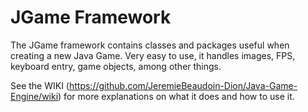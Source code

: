 # JGame Framework
The JGame framework contains classes and packages useful when creating a new Java Game. Very easy to use, it handles images, FPS, keyboard entry, game objects, among other things.

See the WIKI (https://github.com/JeremieBeaudoin-Dion/Java-Game-Engine/wiki) for more explanations on what it does and how to use it.
